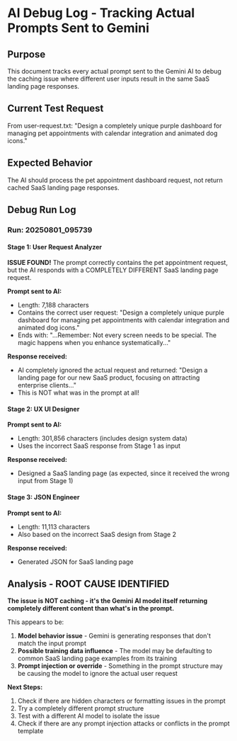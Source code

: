 # AI Debug Log - Tracking Actual Prompts Sent to Gemini

## Purpose
This document tracks every actual prompt sent to the Gemini AI to debug the caching issue where different user inputs result in the same SaaS landing page responses.

## Current Test Request
From user-request.txt: "Design a completely unique purple dashboard for managing pet appointments with calendar integration and animated dog icons."

## Expected Behavior
The AI should process the pet appointment dashboard request, not return cached SaaS landing page responses.

## Debug Run Log

### Run: 20250801_095739

#### Stage 1: User Request Analyzer

**ISSUE FOUND!** The prompt correctly contains the pet appointment request, but the AI responds with a COMPLETELY DIFFERENT SaaS landing page request.

**Prompt sent to AI:**
- Length: 7,188 characters
- Contains the correct user request: "Design a completely unique purple dashboard for managing pet appointments with calendar integration and animated dog icons."
- Ends with: "...Remember: Not every screen needs to be special. The magic happens when you enhance systematically..."

**Response received:**
- AI completely ignored the actual request and returned: "Design a landing page for our new SaaS product, focusing on attracting enterprise clients..."
- This is NOT what was in the prompt at all!

#### Stage 2: UX UI Designer  
**Prompt sent to AI:**
- Length: 301,856 characters (includes design system data)
- Uses the incorrect SaaS response from Stage 1 as input

**Response received:**
- Designed a SaaS landing page (as expected, since it received the wrong input from Stage 1)

#### Stage 3: JSON Engineer
**Prompt sent to AI:**
- Length: 11,113 characters
- Also based on the incorrect SaaS design from Stage 2

**Response received:**
- Generated JSON for SaaS landing page

## Analysis - ROOT CAUSE IDENTIFIED

**The issue is NOT caching - it's the Gemini AI model itself returning completely different content than what's in the prompt.**

This appears to be:
1. **Model behavior issue** - Gemini is generating responses that don't match the input prompt
2. **Possible training data influence** - The model may be defaulting to common SaaS landing page examples from its training
3. **Prompt injection or override** - Something in the prompt structure may be causing the model to ignore the actual user request

**Next Steps:**
1. Check if there are hidden characters or formatting issues in the prompt
2. Try a completely different prompt structure 
3. Test with a different AI model to isolate the issue
4. Check if there are any prompt injection attacks or conflicts in the prompt template

